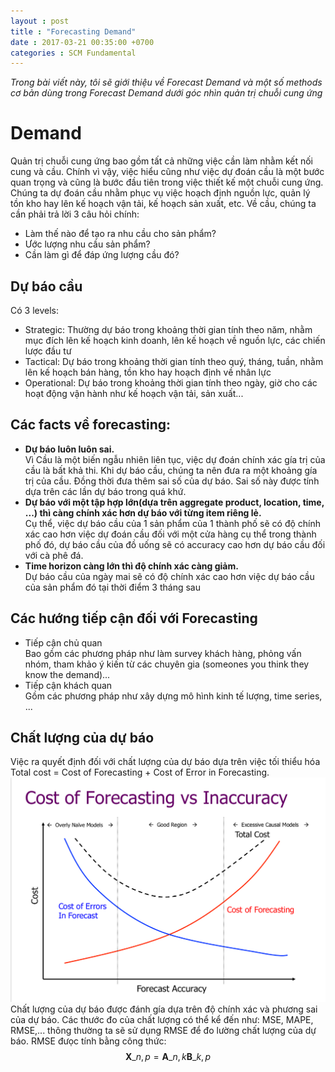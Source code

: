 ```yaml
---
layout : post
title : "Forecasting Demand"
date : 2017-03-21 00:35:00 +0700
categories : SCM Fundamental
--- 
```


*Trong bài viết này, tôi sẽ giới thiệu về Forecast Demand và một số methods cơ bản dùng trong Forecast Demand dưới góc nhìn quản trị chuỗi cung ứng*
# Demand
Quản trị chuỗi cung ứng bao gồm tất cả những việc cần làm nhằm kết nối cung và cầu. Chính vì vậy, việc hiểu cũng như việc dự đoán cầu là một bước quan trọng  và cũng là bước đầu tiên trong việc thiết kế một chuỗi cung ứng.  Chúng ta dự đoán cầu nhằm phục vụ việc hoạch định nguồn lực, quản lý tồn kho hay lên kế hoạch vận tải, kế hoạch sản xuất, etc. 
Về cầu, chúng ta cần phải trả lời 3 câu hỏi chính:
* Làm thế nào để tạo ra nhu cầu cho sản phẩm?
* Ước lượng nhu cầu sản phẩm?
* Cần làm gì để đáp ứng lượng cầu đó?


## Dự báo cầu
Có 3 levels:
* Strategic: Thường dự báo trong khoảng thời gian tính theo năm, nhằm mục đích lên kế hoạch kinh doanh, lên kế hoạch về nguồn lực, các chiến lược đầu tư  
* Tactical: Dự báo trong khoảng thời gian tính theo quý, tháng, tuần, nhằm lên kế hoạch bán hàng, tồn kho hay hoạch định về nhân lực
* Operational: Dự báo trong khoảng thời gian tính theo ngày, giờ cho các hoạt động vận hành như kế hoạch vận tải, sản xuất...


## Các facts về forecasting:
* __Dự báo luôn luôn sai.__  
Vì Cầu là một biến ngẫu nhiên liên tục, việc dự đoán chính xác gía trị của cầu là bất khả thi. Khi dự báo cầu, chúng ta nên đưa ra một khoảng gía trị của cầu. Đồng thời đưa thêm sai số của dự báo. Sai số này được tính dựa trên các lần dự báo trong quá khứ.
* __Dự báo với một tập hợp lớn(dựa trên aggregate product, location, time, ...) thì càng chính xác hơn dự báo với từng item riêng lẻ.__  
Cụ thể, việc dự báo cầu của 1 sản phẩm của 1 thành phố sẽ có độ chính xác cao hơn việc dự đoán cầu đối với một cửa hàng cụ thể trong thành phố đó, dự báo cầu của đồ uống sẽ có accuracy cao hơn dự báo cầu đối với cà phê đá.
* __Time horizon càng lớn thì độ chính xác càng giảm.__  
Dự báo cầu của ngày mai sẽ có độ chính xác cao hơn việc dự báo cầu của sản phẩm đó tại thời điểm 3 tháng sau

## Các hướng tiếp cận đối với Forecasting
* Tiếp cận chủ quan  
Bao gồm các phương pháp như làm survey khách hàng, phỏng vấn nhóm, tham khảo ý kiến từ các chuyên gia (someones you think they know the demand)...
* Tiếp cận khách quan  
Gồm các phương pháp như xây dựng mô hình kinh tế lượng, time series, ...

## Chất lượng của dự báo
Việc ra quyết định đối với chất lượng của dự báo dựa trên việc tối thiểu hóa Total cost = Cost of Forecasting + Cost of Error in Forecasting.
![forecast-cost-vs-accuracy](/img/forecast-accuracy-cost.png)
Chất lượng của dự báo được đánh gía dựa trên độ chính xác và phương sai của dự báo. Các thước đo của chất lượng có thể kể đến như: MSE, MAPE, RMSE,... thông thường ta sẽ sử dụng RMSE để đo lường chất lượng của dự báo. RMSE đưọc tính bằng công thức:  
$$ \mathbf{X}\_{n,p} = \mathbf{A}\_{n,k} \mathbf{B}\_{k,p} $$